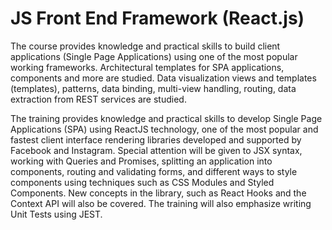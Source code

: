 # JS Front End Framework (React.js)

The course provides knowledge and practical skills to build client applications (Single Page Applications) using one of the most popular working frameworks. Architectural templates for SPA applications, components and more are studied. Data visualization views and templates (templates), patterns, data binding, multi-view handling, routing, data extraction from REST services are studied.

The training provides knowledge and practical skills to develop Single Page Applications (SPA) using ReactJS technology, one of the most popular and fastest client interface rendering libraries developed and supported by Facebook and Instagram. Special attention will be given to JSX syntax, working with Queries and Promises, splitting an application into components, routing and validating forms, and different ways to style components using techniques such as CSS Modules and Styled Components. New concepts in the library, such as React Hooks and the Context API will also be covered. The training will also emphasize writing Unit Tests using JEST.
